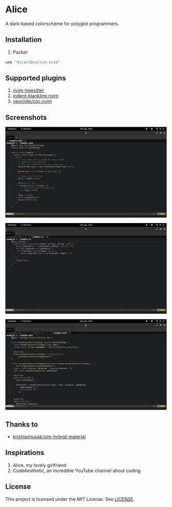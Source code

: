 # Alice

A dark-based colorscheme for polyglot programmers.

## Installation

1. Packer

```lua
use "HicaroD/alice.nvim"
```

## Supported plugins

1. [nvim-treesitter](https://github.com/nvim-treesitter/nvim-treesitter)
2. [indent-blankline.nvim](https://github.com/lukas-reineke/indent-blankline.nvim)
3. [neoclide/coc.nvim](https://github.com/neoclide/coc.nvim)

## Screenshots

![java](./screenshots/java.png)

![typescript](./screenshots/typescript.png)

![flutter_dart](./screenshots/flutter_dart.png)

## Thanks to

- [kristijanhusak/vim-hybrid-material](https://github.com/kristijanhusak/vim-hybrid-material)

## Inspirations

1. Alice, my lovely girlfriend
2. CodeAesthetic, an incredible YouTube channel about coding

## License

This project is licensed under the MIT License. See [LICENSE](./LICENSE).
